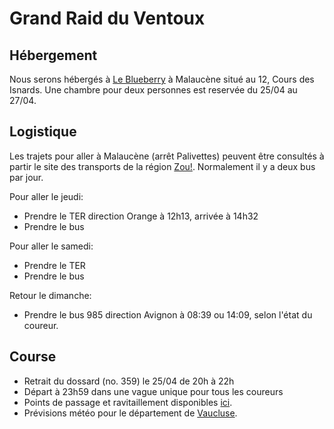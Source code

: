 # Grand Raid du Ventoux

## Hébergement

Nous serons hébergés à [Le Blueberry](https://maps.app.goo.gl/8i8qcnftoQjdhDubA) à Malaucène situé au 12, Cours des Isnards. Une chambre pour deux personnes est reservée du 25/04 au 27/04.

## Logistique

Les trajets pour aller à Malaucène (arrêt Palivettes) peuvent être consultés à partir le site des transports de la région [Zou!](https://itineraires-zou.maregionsud.fr/fr/itineraire). Normalement il y a deux bus par jour.

Pour aller le jeudi:

- Prendre le TER direction Orange à 12h13, arrivée à 14h32
- Prendre le bus

Pour aller le samedi:

- Prendre le TER 
- Prendre le bus

Retour le dimanche:

- Prendre le bus 985 direction Avignon à 08:39 ou 14:09, selon l'état du coureur.

## Course

- Retrait du dossard (no. 359) le 25/04 de 20h à 22h 
- Départ à 23h59 dans une vague unique pour tous les coureurs
- Points de passage et ravitaillement disponibles [ici](https://ventoux.utmb.world/races/GRV100M).
- Prévisions météo pour le département de [Vaucluse](https://meteofrance.com/previsions-meteo-france/vaucluse/84).
